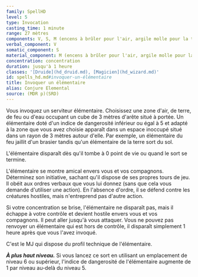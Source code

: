 ```yaml
---
family: SpellHD
level: 5
type: Invocation
casting_time: 1 minute
range: 27 mètres
components: V, S, M (encens à brûler pour l'air, argile molle pour la terre, soufre et phosphore pour le feu, ou sable et eau pour l'eau)
verbal_component: V
somatic_component: S
material_component: M (encens à brûler pour l'air, argile molle pour la terre, soufre et phosphore pour le feu, ou sable et eau pour l'eau)
concentration: concentration
duration: jusqu'à 1 heure
classes: '[Druide](hd_druid.md), [Magicien](hd_wizard.md)'
id: spells_hd.md#invoquer-un-élémentaire
title: Invoquer un élémentaire
alias: Conjure Elemental
source: (MDR p)(SRD)
---
```


Vous invoquez un serviteur élémentaire. Choisissez une zone d'air, de terre, de feu ou d'eau occupant un cube de 3 mètres d'arête situé à portée. Un élémentaire doté d'un indice de dangerosité inférieur ou égal à 5 et adapté à la zone que vous avez choisie apparaît dans un espace inoccupé situé dans un rayon de 3 mètres autour d'elle. Par exemple, un élémentaire du feu jaillit d'un brasier tandis qu'un élémentaire de la terre sort du sol.

L'élémentaire disparaît dès qu'il tombe à 0 point de vie ou quand le sort se termine.

L'élémentaire se montre amical envers vous et vos compagnons. Déterminez son initiative, sachant qu'il dispose de ses propres tours de jeu. Il obéit aux ordres verbaux que vous lui donnez (sans que cela vous demande d'utiliser une action). En l'absence d'ordre, il se défend contre les créatures hostiles, mais n'entreprend pas d'autre action.

Si votre concentration se brise, l'élémentaire ne disparaît pas, mais il échappe à votre contrôle et devient hostile envers vous et vos compagnons. Il peut aller jusqu'à vous attaquer. Vous ne pouvez pas renvoyer un élémentaire qui est hors de contrôle, il disparaît simplement 1 heure après que vous l'avez invoqué.

C'est le MJ qui dispose du profil technique de l'élémentaire.

**_À plus haut niveau._** Si vous lancez ce sort en utilisant un emplacement de niveau 6 ou supérieur, l'indice de dangerosité de l'élémentaire augmente de 1 par niveau au-delà du niveau 5.

